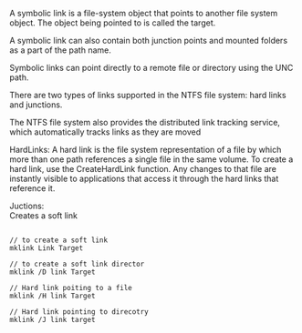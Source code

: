 A symbolic link is a file-system object that points to another file system object. The object being pointed to is called the target.


A symbolic link can also contain both junction points and mounted folders as a part of the path name.

Symbolic links can point directly to a remote file or directory using the UNC path.

There are two types of links supported in the NTFS file system: hard links and junctions.

The NTFS file system also provides the distributed link tracking service, which automatically tracks links as they are moved

HardLinks: 
A hard link is the file system representation of a file by which more than one path references a single file in the same volume. To create a hard link, use the CreateHardLink function. Any changes to that file are instantly visible to applications that access it through the hard links that reference it. 

Juctions:  
Creates a soft link

```batch

// to create a soft link
mklink Link Target

// to create a soft link director
mklink /D link Target

// Hard link poiting to a file
mklink /H link Target

// Hard link pointing to direcotry
mklink /J link target





```



